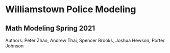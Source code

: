 # Williamstown Police Modeling
## Math Modeling Spring 2021
Authors: Peter Zhao, Andrew Thai, Spencer Brooks, Joshua Hewson, Porter Johnson

